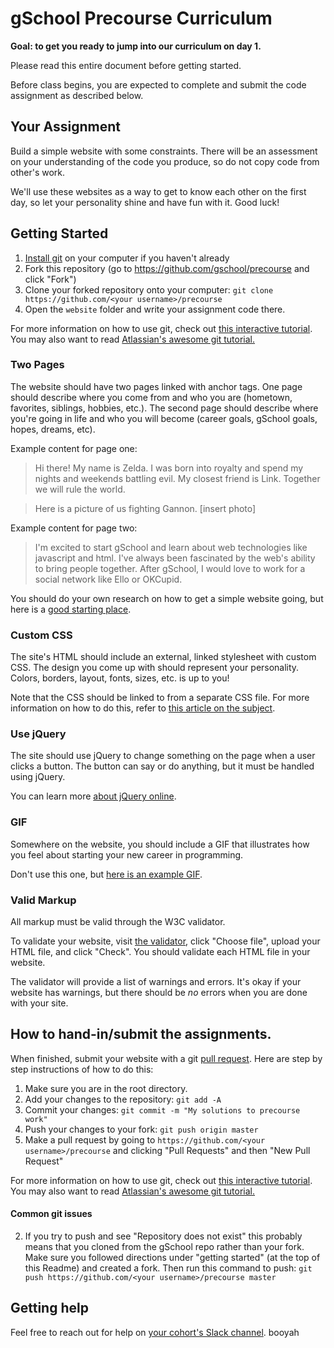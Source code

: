 # gSchool Precourse Curriculum

__Goal: to get you ready to jump into our curriculum on day 1.__

Please read this entire document before getting started.

Before class begins, you are expected to complete and submit the code assignment as described below.

## Your Assignment

Build a simple website with some constraints. There will be an assessment on your understanding of the code you produce, so do not copy code from other's work.

We'll use these websites as a way to get to know each other on the first day, so let your personality shine and have fun with it. Good luck!

## Getting Started

1. [Install git](https://help.github.com/articles/set-up-git) on your computer
if you haven't already
1. Fork this repository (go to https://github.com/gschool/precourse and click "Fork")
1. Clone your forked repository onto your computer: `git clone https://github.com/<your username>/precourse`
1. Open the `website` folder and write your assignment code there.

For more information on how to use git, check out [this interactive tutorial](https://try.github.io/levels/1/challenges/1). You may also want to read [Atlassian's awesome git tutorial.](https://www.atlassian.com/git/tutorials/setting-up-a-repository/git-init)

### Two Pages
The website should have two pages linked with anchor tags. One page should describe where you come from and who you are (hometown, favorites, siblings, hobbies, etc.). The second page should describe where you're going in life and who you will become (career goals, gSchool goals, hopes, dreams, etc).

Example content for page one:

> Hi there! My name is Zelda. I was born into royalty and spend my nights and weekends battling evil. My closest friend is Link. Together we will rule the world.

> Here is a picture of us fighting Gannon. [insert photo]

Example content for page two:

> I'm excited to start gSchool and learn about web technologies like javascript and html. I've always been fascinated by the web's ability to bring people together. After gSchool, I would love to work for a social network like Ello or OKCupid.

You should do your own research on how to get a simple website going, but here is a [good starting place](http://learn.shayhowe.com/html-css/building-your-first-web-page/).

### Custom CSS
The site's HTML should include an external, linked stylesheet with custom CSS. The design you come up with should represent your personality. Colors, borders, layout, fonts, sizes, etc. is up to you!

Note that the CSS should be linked to from a separate CSS file. For more information on how to do this, refer to [this article on the subject](http://matthewjamestaylor.com/blog/adding-css-to-html-with-link-embed-inline-and-import).

### Use jQuery
The site should use jQuery to change something on the page when a user clicks a button. The button can say or do anything, but it must be handled using jQuery.

You can learn more [about jQuery online](http://try.jquery.com/).

### GIF
Somewhere on the website, you should include a GIF that illustrates how you feel about starting your new career in programming.

Don't use this one, but [here is an example GIF](http://hellometa.com/slides/refresh/img/eco.gif).

### Valid Markup
All markup must be valid through the W3C validator.

To validate your website, visit [the validator](http://validator.w3.org/#validate_by_upload), click "Choose file", upload your HTML file, and click "Check". You should validate each HTML file in your website.

The validator will provide a list of warnings and errors. It's okay if your website has warnings, but there should be *no* errors when you are done with your site.

## How to hand-in/submit the assignments.
When finished, submit your website with a git [pull request](https://help.github.com/articles/using-pull-requests). Here are step by step instructions of how to do this:

1. Make sure you are in the root directory.
1. Add your changes to the repository: `git add -A`
1. Commit your changes: `git commit -m "My solutions to precourse work"`
1. Push your changes to your fork: `git push origin master`
1. Make a pull request by going to `https://github.com/<your username>/precourse` and clicking "Pull Requests" and then "New Pull Request"

For more information on how to use git, check out [this interactive tutorial](https://try.github.io/levels/1/challenges/1). You may also want to read [Atlassian's awesome git tutorial.](https://www.atlassian.com/git/tutorials/setting-up-a-repository/git-init)

#### Common git issues

2. If you try to push and see "Repository does not exist" this probably means that you cloned from the gSchool repo rather than your fork. Make sure you followed directions under "getting started" (at the top of this Readme) and created a fork. Then run this command to push: `git push https://github.com/<your username>/precourse master`

## Getting help
Feel free to reach out for help on [your cohort's Slack channel](https://gschool.slack.com/messages/g8_boulder/). booyah
